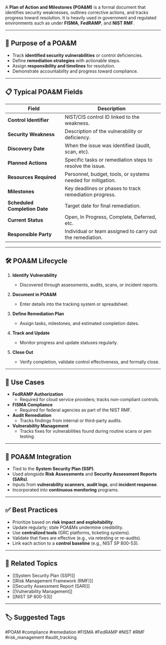 A **Plan of Action and Milestones (POA&M)** is a formal document that identifies security weaknesses, outlines corrective actions, and tracks progress toward resolution. It is heavily used in government and regulated environments such as under **FISMA**, **FedRAMP**, and **NIST RMF**.

---

## 🎯 Purpose of a POA&M

- Track **identified security vulnerabilities** or control deficiencies.
- Define **remediation strategies** with actionable steps.
- Assign **responsibility and timelines** for resolution.
- Demonstrate accountability and progress toward compliance.

---

## 📋 Typical POA&M Fields

| Field                    | Description                                                                 |
|--------------------------|-----------------------------------------------------------------------------|
| **Control Identifier**    | NIST/CIS control ID linked to the weakness.                                 |
| **Security Weakness**     | Description of the vulnerability or deficiency.                             |
| **Discovery Date**        | When the issue was identified (audit, scan, etc).                           |
| **Planned Actions**       | Specific tasks or remediation steps to resolve the issue.                   |
| **Resources Required**    | Personnel, budget, tools, or systems needed for mitigation.                 |
| **Milestones**            | Key deadlines or phases to track remediation progress.                      |
| **Scheduled Completion Date** | Target date for final remediation.                                 |
| **Current Status**        | Open, In Progress, Complete, Deferred, etc.                                 |
| **Responsible Party**     | Individual or team assigned to carry out the remediation.                   |

---

## 🛠 POA&M Lifecycle

1. **Identify Vulnerability**
   - Discovered through assessments, audits, scans, or incident reports.

2. **Document in POA&M**
   - Enter details into the tracking system or spreadsheet.

3. **Define Remediation Plan**
   - Assign tasks, milestones, and estimated completion dates.

4. **Track and Update**
   - Monitor progress and update statuses regularly.

5. **Close Out**
   - Verify completion, validate control effectiveness, and formally close.

---

## 🧰 Use Cases

- **FedRAMP Authorization**
  - Required for cloud service providers; tracks non-compliant controls.
- **FISMA Compliance**
  - Required for federal agencies as part of the NIST RMF.
- **Audit Remediation**
  - Tracks findings from internal or third-party audits.
- **Vulnerability Management**
  - Tracks fixes for vulnerabilities found during routine scans or pen testing.

---

## 🔗 POA&M Integration

- Tied to the **System Security Plan (SSP)**.
- Used alongside **Risk Assessments** and **Security Assessment Reports (SARs)**.
- Inputs from **vulnerability scanners**, **audit logs**, and **incident response**.
- Incorporated into **continuous monitoring** programs.

---

## ✅ Best Practices

- Prioritize based on **risk impact and exploitability**.
- Update regularly; stale POA&Ms undermine credibility.
- Use **centralized tools** (GRC platforms, ticketing systems).
- Validate that fixes are effective (e.g., via retesting or re-audits).
- Link each action to a **control baseline** (e.g., NIST SP 800-53).

---

## 🧩 Related Topics

- [[System Security Plan (SSP)]]
- [[Risk Management Framework (RMF)]]
- [[Security Assessment Report (SAR)]]
- [[Vulnerability Management]]
- [[NIST SP 800-53]]

---

## 🏷 Suggested Tags

#POAM #compliance #remediation #FISMA #FedRAMP #NIST #RMF #risk_management #audit_tracking

